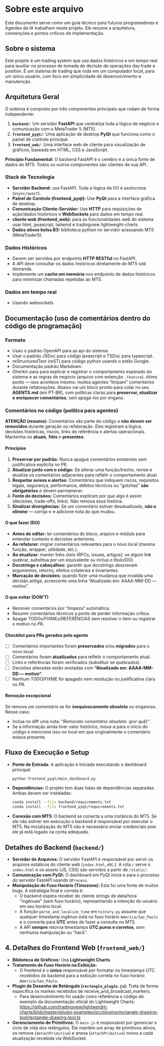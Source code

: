 # Sobre este arquivo
Este documento serve como um guia técnico para futuros programadores e Agentes de IA  trabalhem neste projeto. Ele resume a arquitetura, convenções e pontos críticos de implementação.

## Sobre o sistema
Este projeto é um trading system que usa dados históricos e em tempo real para auxiliar no processo de tomada de decisão de operações day trade e position. É um sistema de trading que roda em um computador local, para um único usuário, com foco em simplicidade de desenvolvimento e manutenção.


## Arquitetura Geral
O sistema é composto por três componentes principais que rodam de forma independente:

1.  **`backend/`**: Um servidor **FastAPI** que centraliza toda a lógica de negócio e comunicação com o MetaTrader 5 (MT5).
2.  **`frontend_pyqt/`**: Uma aplicação de desktop **PyQt** que funciona como o painel de controle principal.
3.  **`frontend_web/`**: Uma interface web de cliente para visualização de gráficos, baseada em HTML, CSS e JavaScript.

**Princípio Fundamental:** O backend FastAPI é o cérebro e a única fonte de dados do MT5. Todos os outros componentes são clientes de sua API.

### Stack de Tecnologia
- **Servidor Backend:** use FastAPI. Toda a lógica de I/O é assíncrona (`async/await`).
- **Painel de Controle (frontend_pyqt):** Use **PyQt** para a interface gráfica de desktop.
- **Comunicação Cliente-Servidor:** Use **HTTP** para requisições de ação/dados históricos e **WebSockets** para dados em tempo real.
- **cliente web (frontend_web):** para as funcionalidades web do sistema usar html, javascript, tailwind e tradingview lightweight-charts
- **Dados ativos bolsa B3:** biblioteca python no servidor acessando MT5 (MetaTrader5).

### Dados Históricos
- Devem ser servidos por endpoints **HTTP RESTful** no FastAPI.
- A API deve consultar os dados históricos diretamente do MT5 sob demanda.
- Implemente um **cache em memória** nos endpoints de dados históricos para minimizar chamadas repetidas ao MT5.

### Dados em tempo real
- Usando websockets

## Documentação (uso de comentários dentro do código de programação)
### Formato
- Usao o padrão OpenAPI para as api do sistema.
- Usar o padrão JSDoc para código javascript e TSDoc para typescript.
- reStructuredText (reST) para código python usando o estilo Google.
- Documentação padrão Markdown.
- Gherkin para para explicar e registrar o comportamento esperado do sistema e as regras de negócio (arquivo com extenção `.feature`).
ótimo ponto — isso acontece mesmo: muitos agentes “limpam” comentários durante refatorações. Abaixo vai um bloco pronto para colar no seu **AGENTS.md** (em PT-BR), com políticas claras para **preservar, atualizar e enriquecer comentários**, sem apagá-los por engano.
### Comentários no código (política para agentes)
**ATENÇÃO (resumo):** Comentários são parte do código e **não devem ser removidos** durante geração ou refatoração. Eles registram a lógica, decisões históricas, riscos, links de referência e alertas operacionais. Mantenha-os **atuais**, **fiéis** e **presentes**.
#### Princípios
1. **Preservar por padrão:** Nunca apague comentários existentes sem justificativa explícita no PR.
2. **Atualizar junto com o código:** Se alterar uma função/trecho, revise e atualize os comentários adjacentes para refletir o comportamento atual.
3. **Respeitar avisos e alertas:** Comentários que indiquem riscos, requisitos legais, segurança, performance, débitos técnicos ou “gotchas” **são obrigatórios** e devem permanecer.
4. **Fonte de decisões:** Comentários explicam *por que* algo é assim (decisões, trade-offs, links). Não remova essa história.
5. **Sinalizar divergências:** Se um comentário estiver desatualizado, **não o elimine** — corrija-o e adicione nota do que mudou.
#### O que fazer (DO)
* **Antes de editar:** ler comentários do bloco, arquivo e módulo para entender contexto e decisões anteriores.
* **Ao refatorar:** migrar comentários relevantes para o novo local (mesma função, wrapper, utilidade, etc.).
* **Ao atualizar:** manter links úteis (RFCs, issues, artigos); se algum link quebrar, substitua por um equivalente ou inclua o título/DOI.
* **Docstrings e cabeçalhos:** garantir que docstrings descrevam argumentos, retorno, efeitos colaterais e invariantes.
* **Marcação de decisões:** quando fizer uma mudança que invalida uma decisão antiga, acrescente uma linha “Atualizado em: AAAA-MM-DD — motivo”.
#### O que evitar (DON’T)
* Remover comentários por “limpeza” automática.
* Resumir comentários técnicos a ponto de perder informação crítica.
* Apagar TODOs/FIXMEs/REFERÊNCIAS sem resolver o item ou registrar o motivo no PR.
#### Checklist para PRs gerados pelo agente
* [ ] Comentários importantes foram **preservados** e/ou **migrados** para o novo local.
* [ ] Comentários foram **atualizados** para refletir o comportamento atual.
* [ ] Links e referências foram verificados (substituir se quebrados).
* [ ] Decisões alteradas estão anotadas com **“Atualizado em: AAAA-MM-DD — motivo”**.
* [ ] Nenhum TODO/FIXME foi apagado sem resolução ou justificativa clara no PR.
#### Remoção excepcional
Só remova um comentário se for **inequivocamente obsoleto** ou enganoso. Nesse caso:
* Inclua no diff uma nota: *“Removido comentário obsoleto: <resumo> (por quê)”*.
* Se a informação ainda tiver valor histórico, mova-a para o início do código e mencione isso no local em que originalmente o comentário estava presente.
 
## Fluxo de Execução e Setup

-   **Ponto de Entrada:** A aplicação é iniciada executando o dashboard principal:
    ```bash
    python frontend_pyqt/main_dashboard.py
    ```
-   **Dependências:** O projeto tem duas listas de dependências separadas. Ambas devem ser instaladas:
    ```bash
    conda install --file backend/requirements.txt
    conda install --file frontend_pyqt/requirements.txt
    ```
-   **Conexão com MT5:** O backend se conecta a uma instância do MT5. Se ele não estiver em execução o backend é responsável por executar o MT5. Na inicialização do MT5 não é necessário enviar credenciais pois ele já está logado na conta adequada.

## Detalhes do Backend (`backend/`)

-   **Servidor de Arquivos:** O servidor FastAPI é responsável por servir os arquivos estáticos do cliente web (`index.html`, etc.). A rota `/` serve o `index.html` e os assets (JS, CSS) são servidos a partir de `/static/`.
-   **Comunicação com PyQt:** O dashboard em PyQt inicia e para o processo do servidor FastAPI usando `QProcess`.
-   **Manipulação de Fuso Horário (Timezone):** Esta foi uma fonte de muitos bugs. A estratégia final e correta é:
    -   O backend espera receber do cliente strings de data/hora "ingênuas" (sem fuso horário), representando a intenção do usuário em seu horário local.
    -   A função `parse_and_localize_time` em `history.py` assume que qualquer timestamp ingênuo está no fuso horário `America/Sao_Paulo` e o converte para **UTC** antes de fazer a consulta no MT5.
    -   A API **sempre** retorna timestamps **UTC puros e corretos**, sem nenhuma manipulação ou "hack".

## 4. Detalhes do Frontend Web (`frontend_web/`)

-   **Biblioteca de Gráficos:** Usa **Lightweight Charts**.
-   **Tratamento de Fuso Horário na Exibição:**
    -   O frontend é o **único** responsável por formatar os timestamps UTC recebidos do backend para a exibição correta no fuso horário `America/Sao_Paulo`.
-   **Plugin de Desenho de Retângulo (`rectangle_plugin.js`):** Trata de forma específica os markes recebidos de receive_and_broadcast_markers.
    -  Para desenvolvimento foi usado como referência o código de exemplo da documentação oficial do Lightweight Charts: https://github.com/tradingview/lightweight-charts/blob/master/plugin-examples/src/plugins/rectangle-drawing-tool/rectangle-drawing-tool.ts
-   **Gerenciamento de Primitivos:** O `main.js` é responsável por gerenciar o ciclo de vida dos retângulos. Ele mantém um array de primitivos ativos, os remove (`detachPrimitive`) e anexa (`attachPrimitive`) novos a cada atualização recebida via WebSocket.
